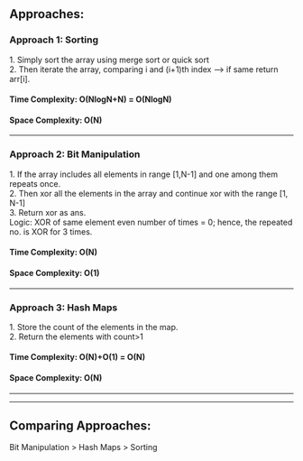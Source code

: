 ​<h2> Approaches: </h2>

<h3> Approach 1: Sorting</h3>
 1. Simply sort the array using merge sort or quick sort <br>
 2. Then iterate the array, comparing i and (i+1)th index --> if same return arr[i].
 <h4> Time Complexity: O(NlogN+N) = O(NlogN) </h4>
 <h4> Space Complexity: O(N) </h4>

 <hr>

 <h3> Approach 2: Bit Manipulation</h3>
 1. If the array includes all elements in range [1,N-1] and one among them repeats once. <br>
 2. Then xor all the elements in the array and continue xor with the range [1, N-1]  <br>
 3. Return xor as ans. <br>
 Logic: XOR of same element even number of times = 0; hence, the repeated no. is XOR for 3 times.
 <h4> Time Complexity: O(N) </h4>
 <h4> Space Complexity: O(1) </h4>

  <hr>

 <h3> Approach 3: Hash Maps</h3>
 1. Store the count of the elements in the map. <br>
 2. Return the elements with count>1
 <h4> Time Complexity: O(N)+O(1) = O(N) </h4>
 <h4> Space Complexity: O(N) </h4>

 <hr><hr>

 <h2> Comparing Approaches: </h2>
 Bit Manipulation > Hash Maps > Sorting
